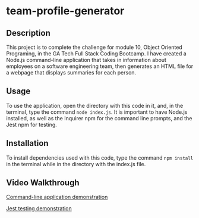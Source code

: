 # team-profile-generator

## Description

This project is to complete the challenge for module 10, Object Oriented Programing, in the GA Tech Full Stack Coding Bootcamp. I have created a Node.js command-line application that takes in information about employees on a software engineering team, then generates an HTML file for a webpage that displays summaries for each person.


## Usage

To use the application, open the directory with this code in it, and, in the terminal, type the command `node index.js`. It is important to have Node.js installed, as well as the Inquirer npm for the command line prompts, and the Jest npm for testing.


## Installation

To install dependencies used with this code, type the command `npm install` in the terminal while in the directory with the index.js file.


## Video Walkthrough

[Command-line application demonstration](https://drive.google.com/file/d/1_5qqGFaGunarh-GBkU4E3AiMiihHhic8/view?usp=share_link)

[Jest testing demonstration](https://drive.google.com/file/d/1yG-hqnsCwSPT4jv42AAiZhYEgtdOVSru/view?usp=share_link)
